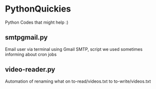 # PythonQuickies
Python Codes that might help :)

## smtpgmail.py

Email user via terminal using Gmail SMTP, script we used sometimes informing about cron jobs

## video-reader.py

Automation of renaming what on to-read/videos.txt to to-write/videos.txt
